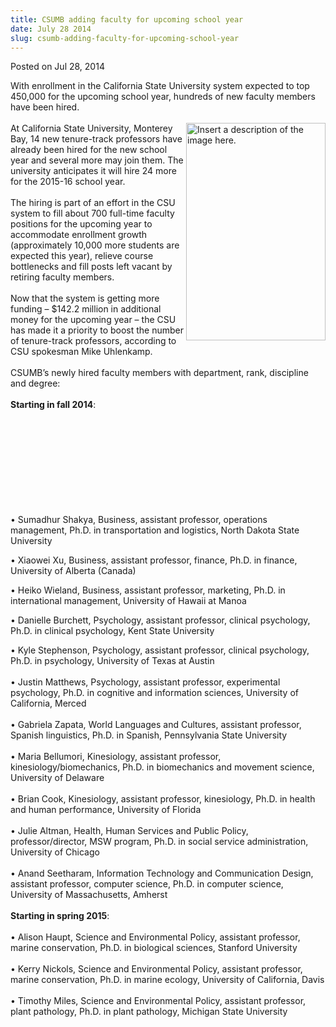 ```yaml
---
title: CSUMB adding faculty for upcoming school year
date: July 28 2014
slug: csumb-adding-faculty-for-upcoming-school-year
---
```


 



<span class="date">Posted on Jul 28, 2014    </span>
<p>With enrollment in the California State University system
expected to top 450,000 for the upcoming school year, hundreds of
new faculty members have been hired.<br>
<br>
<img alt="Insert a description of the image here." src="https://news.csumb.edu/sites/default/files/65/attachments/news/images/armillary.png" style="float:right; width:223px; height:348px">At California
State University, Monterey Bay, 14 new tenure-track professors have
already been hired for the new school year and several more may
join them. The university anticipates it will hire 24 more for the
2015-16 school year.<br>
<br>
The hiring is part of an effort in the CSU system to fill about 700
full-time faculty positions for the upcoming year to accommodate
enrollment growth (approximately 10,000 more students are expected
this year), relieve course bottlenecks and fill posts left vacant
by retiring faculty members.<br>
<br>
Now that the system is getting more funding &#x2013; $142.2 million in
additional money for the upcoming year &#x2013; the CSU has made it a
priority to boost the number of tenure-track professors, according
to CSU spokesman Mike Uhlenkamp.<br>
<br>
CSUMB&#x2019;s newly hired faculty members with department, rank,
discipline and degree:<br>
<br>
<strong>Starting in fall 2014</strong>:</br></br></br></br></br></br></br></br></img></br></br></p>
<p>&#x2022; Sumadhur Shakya, Business, assistant professor, operations
management, Ph.D. in transportation and logistics, North Dakota
State University</p>
<p>&#x2022; Xiaowei Xu, Business, assistant professor, finance, Ph.D. in
finance, University of Alberta (Canada)</p>
<p>&#x2022; Heiko Wieland, Business, assistant professor, marketing, Ph.D.
in international management, University of Hawaii at Manoa</p>
<p>&#x2022; Danielle Burchett, Psychology, assistant professor, clinical
psychology, Ph.D. in clinical psychology, Kent State University</p>
<p>&#x2022; Kyle Stephenson, Psychology, assistant professor, clinical
psychology, Ph.D. in psychology, University of Texas at
Austin<br>
<br>
&#x2022; Justin Matthews, Psychology, assistant professor, experimental
psychology, Ph.D. in cognitive and information sciences, University
of California, Merced<br>
<br>
&#x2022; Gabriela Zapata, World Languages and Cultures, assistant
professor, Spanish linguistics, Ph.D. in Spanish, Pennsylvania
State University<br>
<br>
&#x2022; Maria Bellumori, Kinesiology, assistant professor,
kinesiology/biomechanics, Ph.D. in biomechanics and movement
science, University of Delaware<br>
<br>
&#x2022; Brian Cook, Kinesiology, assistant professor, kinesiology, Ph.D.
in health and human performance, University of Florida<br>
<br>
&#x2022; Julie Altman, Health, Human Services and Public Policy,
professor/director, MSW program, Ph.D. in social service
administration, University of Chicago<br>
<br>
&#x2022; Anand Seetharam, Information Technology and Communication Design,
assistant professor, computer science, Ph.D. in computer science,
University of Massachusetts, Amherst<br>
<br>
<strong>Starting in spring 2015</strong>:<br>
<br>
&#x2022; Alison Haupt, Science and Environmental Policy, assistant
professor, marine conservation, Ph.D. in biological sciences,
Stanford University<br>
<br>
&#x2022; Kerry Nickols, Science and Environmental Policy, assistant
professor, marine conservation, Ph.D. in marine ecology, University
of California, Davis<br>
<br>
&#x2022; Timothy Miles, Science and Environmental Policy, assistant
professor, plant pathology, Ph.D. in plant pathology, Michigan
State University</br></br></br></br></br></br></br></br></br></br></br></br></br></br></br></br></br></br></br></br></p>
<p><br>
&#xA0;</br></p>





 
